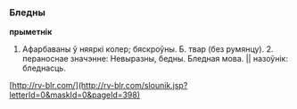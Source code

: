 ### Бледны
**прыметнік**

1. Афарбаваны ў няяркі колер; бяскроўны. Б. твар (без румянцу). 2. пераноснае значэнне: Невыразны, бедны. Бледная мова. || назоўнік: бледнасць.

<a rel="author">[http://rv-blr.com/](http://rv-blr.com/slounik.jsp?letterId=0&maskId=0&pageId=398)</a>
